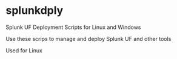 # splunkdply
Splunk UF Deployment Scripts for Linux and Windows

Use these scrips to manage and deploy Splunk UF and other tools

Used for Linux

